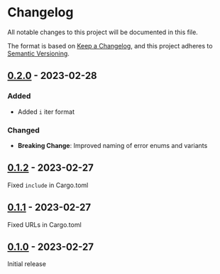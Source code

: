 # Changelog
All notable changes to this project will be documented in this file.

The format is based on [Keep a Changelog](https://keepachangelog.com/en/1.0.0/),
and this project adheres to [Semantic Versioning](https://semver.org/spec/v2.0.0.html).

## [0.2.0] - 2023-02-28

### Added
- Added `i` iter format

### Changed
- **Breaking Change**: Improved naming of error enums and variants

## [0.1.2] - 2023-02-27
Fixed `include` in Cargo.toml

## [0.1.1] - 2023-02-27
Fixed URLs in Cargo.toml

## [0.1.0] - 2023-02-27
Initial release

[unreleased]: https://github.com/ModProg/interpolator/compare/v0.2.0...HEAD
[0.2.0]: https://github.com/ModProg/interpolator/v0.2.0
[0.1.2]: https://github.com/ModProg/interpolator/v0.1.2
[0.1.1]: https://github.com/ModProg/interpolator/v0.1.1
[0.1.0]: https://github.com/ModProg/interpolator/v0.1.0
